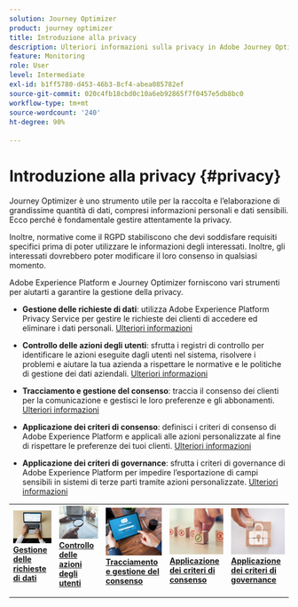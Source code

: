 ```yaml
---
solution: Journey Optimizer
product: journey optimizer
title: Introduzione alla privacy
description: Ulteriori informazioni sulla privacy in Adobe Journey Optimizer e Adobe Experience Platform.
feature: Monitoring
role: User
level: Intermediate
exl-id: b1ff5780-d453-46b3-8cf4-abea085782ef
source-git-commit: 020c4fb18cbd0c10a6eb92865f7f0457e5db8bc0
workflow-type: tm+mt
source-wordcount: '240'
ht-degree: 90%

---
```


# Introduzione alla privacy {#privacy}

Journey Optimizer è uno strumento utile per la raccolta e l’elaborazione di grandissime quantità di dati, compresi informazioni personali e dati sensibili. Ecco perché è fondamentale gestire attentamente la privacy.

Inoltre, normative come il RGPD stabiliscono che devi soddisfare requisiti specifici prima di poter utilizzare le informazioni degli interessati. Inoltre, gli interessati dovrebbero poter modificare il loro consenso in qualsiasi momento.

Adobe Experience Platform e Journey Optimizer forniscono vari strumenti per aiutarti a garantire la gestione della privacy.

* **Gestione delle richieste di dati**: utilizza Adobe Experience Platform Privacy Service per gestire le richieste dei clienti di accedere ed eliminare i dati personali. [Ulteriori informazioni](requests.md)

* **Controllo delle azioni degli utenti**: sfrutta i registri di controllo per identificare le azioni eseguite dagli utenti nel sistema, risolvere i problemi e aiutare la tua azienda a rispettare le normative e le politiche di gestione dei dati aziendali. [Ulteriori informazioni](audit-logs.md)

* **Tracciamento e gestione del consenso**: traccia il consenso dei clienti per la comunicazione e gestisci le loro preferenze e gli abbonamenti. [Ulteriori informazioni](opt-out.md)

* **Applicazione dei criteri di consenso**: definisci i criteri di consenso di Adobe Experience Platform e applicali alle azioni personalizzate al fine di rispettare le preferenze dei tuoi clienti. [Ulteriori informazioni](../action/consent.md)

* **Applicazione dei criteri di governance**: sfrutta i criteri di governance di Adobe Experience Platform per impedire l’esportazione di campi sensibili in sistemi di terze parti tramite azioni personalizzate. [Ulteriori informazioni](../action/action-privacy.md)

<table style="table-layout:fixed"><tr style="border: 0;">
<td>
<a href="requests.md">
<img alt="Lead" src="../assets/do-not-localize/privacy-request.jpeg">
</a>
<div><a href="requests.md"><strong>Gestione delle richieste di dati</strong>
</div>
<p>
</td>
<td>
<a href="audit-logs.md">
<img alt="Non fequente" src="../assets/do-not-localize/privacy-audit.jpeg">
</a>
<div>
<a href="audit-logs.md"><strong>Controllo delle azioni degli utenti</strong></a>
</div>
<p></td>
<td>
<a href="opt-out.md">
<img alt="Convalida" src="../assets/do-not-localize/privacy-track-consent.jpeg">
</a>
<div>
<a href="opt-out.md"><strong>Tracciamento e gestione del consenso</strong></a>
</div>
<p>
</td>
<td>
<a href="../action/consent.md">
<img alt="Convalida" src="../assets/do-not-localize/privacy-consent-policies.jpeg">
</a>
<div>
<a href="../action/consent.md"><strong>Applicazione dei criteri di consenso</strong></a>
</div>
<p>
</td>
<td>
<a href="../action/action-privacy.md">
<img alt="Convalida" src="../assets/do-not-localize/privacy-governance.jpeg">
</a>
<div>
<a href="../action/action-privacy.md"><strong>Applicazione dei criteri di governance</strong></a>
</div>
<p>
</td>
</tr></table>
